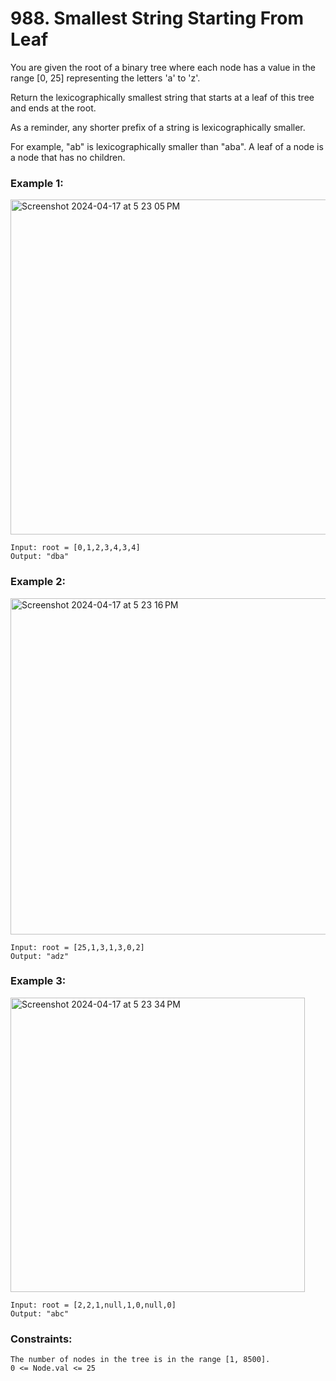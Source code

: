 # 988. Smallest String Starting From Leaf

You are given the root of a binary tree where each node has a value in the range [0, 25] representing the letters 'a' to 'z'.

Return the lexicographically smallest string that starts at a leaf of this tree and ends at the root.

As a reminder, any shorter prefix of a string is lexicographically smaller.

For example, "ab" is lexicographically smaller than "aba".
A leaf of a node is a node that has no children.

 

### Example 1:
<img width="536" alt="Screenshot 2024-04-17 at 5 23 05 PM" src="https://github.com/Alisherka7/LeetCode/assets/38793933/097d6b34-49a6-409b-8b4d-8340da928178">

```
Input: root = [0,1,2,3,4,3,4]
Output: "dba"
```
### Example 2:
<img width="538" alt="Screenshot 2024-04-17 at 5 23 16 PM" src="https://github.com/Alisherka7/LeetCode/assets/38793933/0119b5bb-78d2-48db-93e8-bace98a51450">

```
Input: root = [25,1,3,1,3,0,2]
Output: "adz"
```

### Example 3:
<img width="471" alt="Screenshot 2024-04-17 at 5 23 34 PM" src="https://github.com/Alisherka7/LeetCode/assets/38793933/dc725fc8-017f-4d3c-96a3-098c80304c43">

```
Input: root = [2,2,1,null,1,0,null,0]
Output: "abc"
```

### Constraints:
```
The number of nodes in the tree is in the range [1, 8500].
0 <= Node.val <= 25
```
